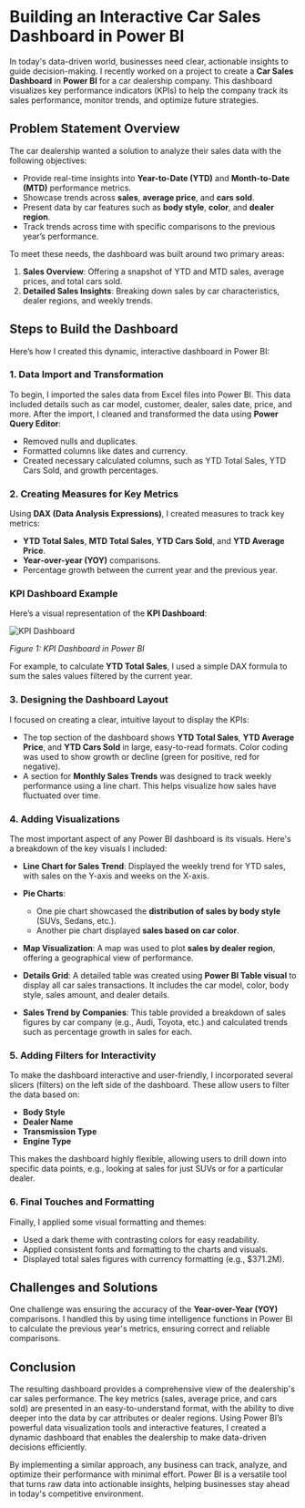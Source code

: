 # Building an Interactive Car Sales Dashboard in Power BI

In today's data-driven world, businesses need clear, actionable insights to guide decision-making. I recently worked on a project to create a **Car Sales Dashboard** in **Power BI** for a car dealership company. This dashboard visualizes key performance indicators (KPIs) to help the company track its sales performance, monitor trends, and optimize future strategies.

## Problem Statement Overview

The car dealership wanted a solution to analyze their sales data with the following objectives:

- Provide real-time insights into **Year-to-Date (YTD)** and **Month-to-Date (MTD)** performance metrics.
- Showcase trends across **sales**, **average price**, and **cars sold**.
- Present data by car features such as **body style**, **color**, and **dealer region**.
- Track trends across time with specific comparisons to the previous year’s performance.

To meet these needs, the dashboard was built around two primary areas:
1. **Sales Overview**: Offering a snapshot of YTD and MTD sales, average prices, and total cars sold.
2. **Detailed Sales Insights**: Breaking down sales by car characteristics, dealer regions, and weekly trends.

## Steps to Build the Dashboard

Here’s how I created this dynamic, interactive dashboard in Power BI:

### 1. Data Import and Transformation

To begin, I imported the sales data from Excel files into Power BI. This data included details such as car model, customer, dealer, sales date, price, and more. After the import, I cleaned and transformed the data using **Power Query Editor**:

- Removed nulls and duplicates.
- Formatted columns like dates and currency.
- Created necessary calculated columns, such as YTD Total Sales, YTD Cars Sold, and growth percentages.

### 2. Creating Measures for Key Metrics

Using **DAX (Data Analysis Expressions)**, I created measures to track key metrics:

- **YTD Total Sales**, **MTD Total Sales**, **YTD Cars Sold**, and **YTD Average Price**.
- **Year-over-year (YOY)** comparisons.
- Percentage growth between the current year and the previous year.

### **KPI Dashboard Example**

Here’s a visual representation of the **KPI Dashboard**:

![KPI Dashboard](images/kpi.png)

*Figure 1: KPI Dashboard in Power BI*

For example, to calculate **YTD Total Sales**, I used a simple DAX formula to sum the sales values filtered by the current year.

### 3. Designing the Dashboard Layout

I focused on creating a clear, intuitive layout to display the KPIs:

- The top section of the dashboard shows **YTD Total Sales**, **YTD Average Price**, and **YTD Cars Sold** in large, easy-to-read formats. Color coding was used to show growth or decline (green for positive, red for negative).
- A section for **Monthly Sales Trends** was designed to track weekly performance using a line chart. This helps visualize how sales have fluctuated over time.

### 4. Adding Visualizations

The most important aspect of any Power BI dashboard is its visuals. Here's a breakdown of the key visuals I included:

- **Line Chart for Sales Trend**: Displayed the weekly trend for YTD sales, with sales on the Y-axis and weeks on the X-axis.
  
- **Pie Charts**: 
  - One pie chart showcased the **distribution of sales by body style** (SUVs, Sedans, etc.).
  - Another pie chart displayed **sales based on car color**.
  
- **Map Visualization**: A map was used to plot **sales by dealer region**, offering a geographical view of performance.
  
- **Details Grid**: A detailed table was created using **Power BI Table visual** to display all car sales transactions. It includes the car model, color, body style, sales amount, and dealer details.

- **Sales Trend by Companies**: This table provided a breakdown of sales figures by car company (e.g., Audi, Toyota, etc.) and calculated trends such as percentage growth in sales for each.

### 5. Adding Filters for Interactivity

To make the dashboard interactive and user-friendly, I incorporated several slicers (filters) on the left side of the dashboard. These allow users to filter the data based on:

- **Body Style**
- **Dealer Name**
- **Transmission Type**
- **Engine Type**

This makes the dashboard highly flexible, allowing users to drill down into specific data points, e.g., looking at sales for just SUVs or for a particular dealer.

### 6. Final Touches and Formatting

Finally, I applied some visual formatting and themes:

- Used a dark theme with contrasting colors for easy readability.
- Applied consistent fonts and formatting to the charts and visuals.
- Displayed total sales figures with currency formatting (e.g., $371.2M).

## Challenges and Solutions

One challenge was ensuring the accuracy of the **Year-over-Year (YOY)** comparisons. I handled this by using time intelligence functions in Power BI to calculate the previous year's metrics, ensuring correct and reliable comparisons.

## Conclusion

The resulting dashboard provides a comprehensive view of the dealership's car sales performance. The key metrics (sales, average price, and cars sold) are presented in an easy-to-understand format, with the ability to dive deeper into the data by car attributes or dealer regions. Using Power BI’s powerful data visualization tools and interactive features, I created a dynamic dashboard that enables the dealership to make data-driven decisions efficiently.

By implementing a similar approach, any business can track, analyze, and optimize their performance with minimal effort. Power BI is a versatile tool that turns raw data into actionable insights, helping businesses stay ahead in today's competitive environment.
